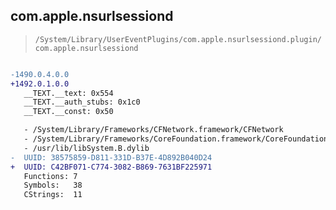 ## com.apple.nsurlsessiond

> `/System/Library/UserEventPlugins/com.apple.nsurlsessiond.plugin/com.apple.nsurlsessiond`

```diff

-1490.0.4.0.0
+1492.0.1.0.0
   __TEXT.__text: 0x554
   __TEXT.__auth_stubs: 0x1c0
   __TEXT.__const: 0x50

   - /System/Library/Frameworks/CFNetwork.framework/CFNetwork
   - /System/Library/Frameworks/CoreFoundation.framework/CoreFoundation
   - /usr/lib/libSystem.B.dylib
-  UUID: 38575859-D811-331D-B37E-4D892B040D24
+  UUID: C42BF071-C774-3082-B869-7631BF225971
   Functions: 7
   Symbols:   38
   CStrings:  11

```
